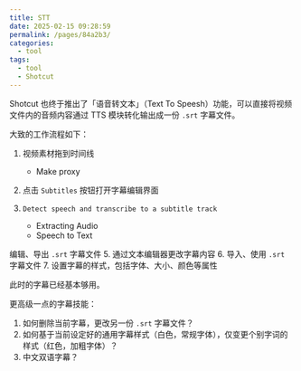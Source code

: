 ```yaml
---
title: STT
date: 2025-02-15 09:28:59
permalink: /pages/84a2b3/
categories: 
  - tool
tags: 
  - tool
  - Shotcut
---
```


Shotcut 也终于推出了「语音转文本」（Text To Speesh）功能，可以直接将视频文件内的音频内容通过 TTS 模块转化输出成一份 `.srt` 字幕文件。

大致的工作流程如下：

1. 视频素材拖到时间线
   - Make proxy
2. 点击 `Subtitles` 按钮打开字幕编辑界面
3. `Detect speech and transcribe to a subtitle track`

   - Extracting Audio
   - Speech to Text

编辑、导出 `.srt` 字幕文件 5. 通过文本编辑器更改字幕内容 6. 导入、使用 `.srt` 字幕文件 7. 设置字幕的样式，包括字体、大小、颜色等属性

此时的字幕已经基本够用。

更高级一点的字幕技能：

1. 如何删除当前字幕，更改另一份 `.srt` 字幕文件？
2. 如何基于当前设定好的通用字幕样式（白色，常规字体），仅变更个别字词的样式（红色，加粗字体）？
3. 中文双语字幕？
